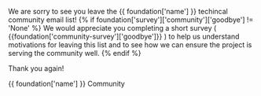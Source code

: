 We are sorry to see you leave the {{ foundation['name'] }} techincal community email list!
{% if foundation['survey']['community']['goodbye'] != 'None' %}
We would appreciate you completing a short survey ( {{foundation['community-survey']['goodbye']}} ) to help us understand motivations for leaving this list and to see how we can ensure the project is serving the community well.
{% endif %}

Thank you again!

{{ foundation['name'] }} Community
